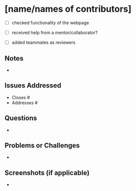 # [name/names of contributors]

- [ ] checked functionality of the webpage
- [ ] received help from a mentor/collaborator?
- [ ] added teammates as reviewers


## Notes
*


## Issues Addressed
* Closes #<ticket number>
* Addresses #<ticket number>


## Questions
*


## Problems or Challenges
*


## Screenshots (if applicable)
* 

